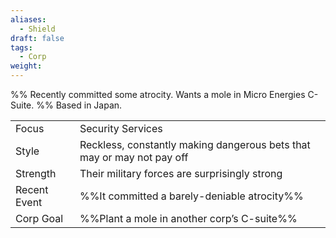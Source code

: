 ```yaml
---
aliases:
  - Shield
draft: false
tags:
  - Corp
weight:
---
```

%%
Recently committed some atrocity.
Wants a mole in Micro Energies C-Suite.
%%
Based in Japan.

|              |                                                                        |
| ------------ | ---------------------------------------------------------------------- |
| Focus        | Security Services                                                      |
| Style        | Reckless, constantly making dangerous bets that may or may not pay off |
| Strength     | Their military forces are surprisingly strong                          |
| Recent Event | %%It committed a barely-deniable atrocity%%                            |
| Corp Goal    | %%Plant a mole in another corp’s C-suite%%                             |